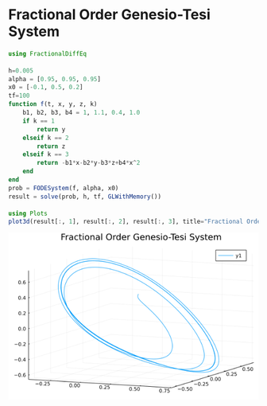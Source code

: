 # Fractional Order Genesio-Tesi System

```julia
using FractionalDiffEq

h=0.005
alpha = [0.95, 0.95, 0.95]
x0 = [-0.1, 0.5, 0.2]
tf=100
function f(t, x, y, z, k)
    b1, b2, b3, b4 = 1, 1.1, 0.4, 1.0
    if k == 1
        return y
    elseif k == 2
        return z
    elseif k == 3
        return -b1*x-b2*y-b3*z+b4*x^2
    end
end
prob = FODESystem(f, alpha, x0)
result = solve(prob, h, tf, GLWithMemory())

using Plots
plot3d(result[:, 1], result[:, 2], result[:, 3], title="Fractional Order Genesio-Tesi System")
```

![Genesio-Tesi](./assets/Genesio-Tesi.png)